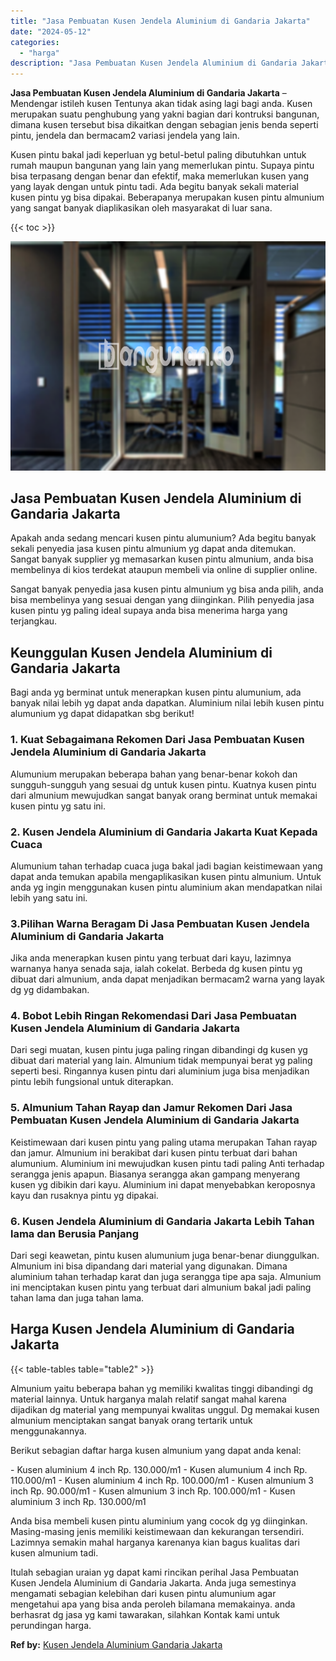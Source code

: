 ```yaml
---
title: "Jasa Pembuatan Kusen Jendela Aluminium di Gandaria Jakarta"
date: "2024-05-12"
categories: 
  - "harga"
description: "Jasa Pembuatan Kusen Jendela Aluminium di Gandaria Jakarta. Itulah sebagian uraian yg dapat kami rincikan perihal Jasa Pembuatan Kusen Jendela Aluminium di G..."
---
```


**Jasa Pembuatan Kusen Jendela Aluminium di Gandaria Jakarta** – Mendengar istileh kusen Tentunya akan tidak asing lagi bagi anda. Kusen merupakan suatu penghubung yang yakni bagian dari kontruksi bangunan, dimana kusen tersebut bisa dikaitkan dengan sebagian jenis benda seperti pintu, jendela dan bermacam2 variasi jendela yang lain.

Kusen pintu bakal jadi keperluan yg betul-betul paling dibutuhkan untuk rumah maupun bangunan yang lain yang memerlukan pintu. Supaya pintu bisa terpasang dengan benar dan efektif, maka memerlukan kusen yang yang layak dengan untuk pintu tadi. Ada begitu banyak sekali material kusen pintu yg bisa dipakai. Beberapanya merupakan kusen pintu almunium yang sangat banyak diaplikasikan oleh masyarakat di luar sana.

{{< toc >}}

![Jasa Pembuatan Kusen Jendela Aluminium di Gandaria Jakarta](/images/harga-kusen-jendela-alumunium-12.png)

## Jasa Pembuatan Kusen Jendela Aluminium di Gandaria Jakarta

Apakah anda sedang mencari kusen pintu alumunium? Ada begitu banyak sekali penyedia jasa kusen pintu almunium yg dapat anda ditemukan. Sangat banyak supplier yg memasarkan kusen pintu almunium, anda bisa membelinya di kios terdekat ataupun membeli via online di supplier online.

Sangat banyak penyedia jasa kusen pintu almunium yg bisa anda pilih, anda bisa membelinya yang sesuai dengan yang diinginkan. Pilih penyedia jasa kusen pintu yg paling ideal supaya anda bisa menerima harga yang terjangkau.

## Keunggulan Kusen Jendela Aluminium di Gandaria Jakarta

Bagi anda yg berminat untuk menerapkan kusen pintu alumunium, ada banyak nilai lebih yg dapat anda dapatkan. Aluminium nilai lebih kusen pintu alumunium yg dapat didapatkan sbg berikut!

### 1\. Kuat Sebagaimana Rekomen Dari Jasa Pembuatan Kusen Jendela Aluminium di Gandaria Jakarta

Alumunium merupakan beberapa bahan yang benar-benar kokoh dan sungguh-sungguh yang sesuai dg untuk kusen pintu. Kuatnya kusen pintu dari almunium mewujudkan sangat banyak orang berminat untuk memakai kusen pintu yg satu ini.

### 2\. Kusen Jendela Aluminium di Gandaria Jakarta Kuat Kepada Cuaca

Alumunium tahan terhadap cuaca juga bakal jadi bagian keistimewaan yang dapat anda temukan apabila mengaplikasikan kusen pintu almunium. Untuk anda yg ingin menggunakan kusen pintu aluminium akan mendapatkan nilai lebih yang satu ini.

### 3.Pilihan Warna Beragam Di Jasa Pembuatan Kusen Jendela Aluminium di Gandaria Jakarta

Jika anda menerapkan kusen pintu yang terbuat dari kayu, lazimnya warnanya hanya senada saja, ialah cokelat. Berbeda dg kusen pintu yg dibuat dari almunium, anda dapat menjadikan bermacam2 warna yang layak dg yg didambakan.

### 4\. Bobot Lebih Ringan Rekomendasi Dari Jasa Pembuatan Kusen Jendela Aluminium di Gandaria Jakarta

Dari segi muatan, kusen pintu juga paling ringan dibandingi dg kusen yg dibuat dari material yang lain. Almunium tidak mempunyai berat yg paling seperti besi. Ringannya kusen pintu dari aluminium juga bisa menjadikan pintu lebih fungsional untuk diterapkan.

### 5\. Almunium Tahan Rayap dan Jamur Rekomen Dari Jasa Pembuatan Kusen Jendela Aluminium di Gandaria Jakarta

Keistimewaan dari kusen pintu yang paling utama merupakan Tahan rayap dan jamur. Almunium ini berakibat dari kusen pintu terbuat dari bahan alumunium. Aluminium ini mewujudkan kusen pintu tadi paling Anti terhadap serangga jenis apapun. Biasanya serangga akan gampang menyerang kusen yg dibikin dari kayu. Aluminium ini dapat menyebabkan keroposnya kayu dan rusaknya pintu yg dipakai.

### 6\. Kusen Jendela Aluminium di Gandaria Jakarta Lebih Tahan lama dan Berusia Panjang

Dari segi keawetan, pintu kusen alumunium juga benar-benar diunggulkan. Almunium ini bisa dipandang dari material yang digunakan. Dimana aluminium tahan terhadap karat dan juga serangga tipe apa saja. Almunium ini menciptakan kusen pintu yang terbuat dari almunium bakal jadi paling tahan lama dan juga tahan lama.

## Harga Kusen Jendela Aluminium di Gandaria Jakarta

{{< table-tables table="table2" >}}

Almunium yaitu beberapa bahan yg memiliki kwalitas tinggi dibandingi dg material lainnya. Untuk harganya malah relatif sangat mahal karena dijadikan dg material yang mempunyai kwalitas unggul. Dg memakai kusen almunium menciptakan sangat banyak orang tertarik untuk menggunakannya.

Berikut sebagian daftar harga kusen almunium yang dapat anda kenal:

\- Kusen aluminium 4 inch Rp. 130.000/m1 - Kusen alumunium 4 inch Rp. 110.000/m1 - Kusen aluminium 4 inch Rp. 100.000/m1 - Kusen almunium 3 inch Rp. 90.000/m1 - Kusen almunium 3 inch Rp. 100.000/m1 - Kusen aluminium 3 inch Rp. 130.000/m1

Anda bisa membeli kusen pintu aluminium yang cocok dg yg diinginkan. Masing-masing jenis memiliki keistimewaan dan kekurangan tersendiri. Lazimnya semakin mahal harganya karenanya kian bagus kualitas dari kusen almunium tadi.

Itulah sebagian uraian yg dapat kami rincikan perihal Jasa Pembuatan Kusen Jendela Aluminium di Gandaria Jakarta. Anda juga semestinya mengamati sebagian kelebihan dari kusen pintu alumunium agar mengetahui apa yang bisa anda peroleh bilamana memakainya. anda berhasrat dg jasa yg kami tawarakan, silahkan Kontak kami untuk perundingan harga.

**Ref by:** [Kusen Jendela Aluminium Gandaria Jakarta](https://id.wikipedia.org/wiki/Kusen)
